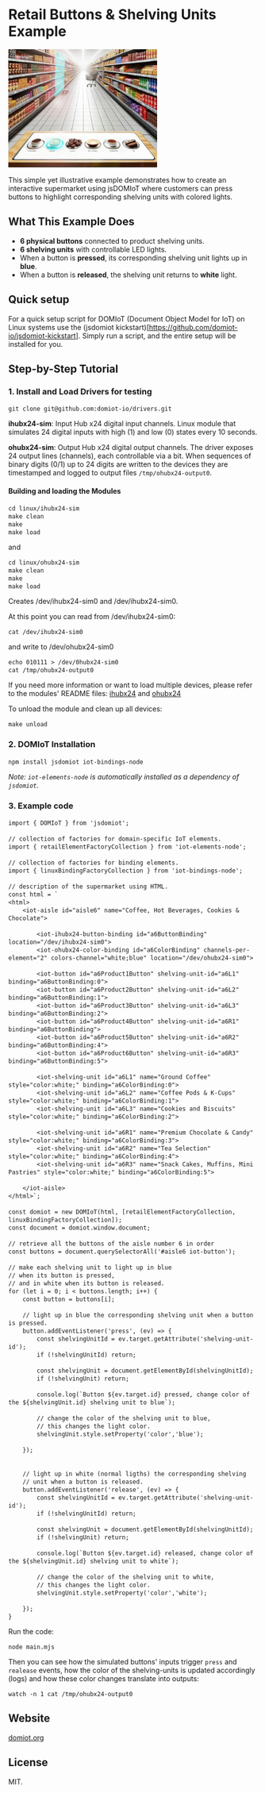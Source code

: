 # Retail Buttons & Shelving Units Example

![aisle](https://raw.githubusercontent.com/domiot-io/documents/refs/heads/main/images/aisle.jpg)

This simple yet illustrative example demonstrates how to create an interactive supermarket using jsDOMIoT where customers can press buttons to highlight corresponding shelving units with colored lights.

## What This Example Does

- **6 physical buttons** connected to product shelving units.
- **6 shelving units** with controllable LED lights.
- When a button is **pressed**, its corresponding shelving unit lights up in **blue**.
- When a button is **released**, the shelving unit returns to **white** light.

## Quick setup

For a quick setup script for DOMIoT (Document Object Model for IoT) on Linux systems use the (jsdomiot kickstart)[https://github.com/domiot-io/jsdomiot-kickstart]. Simply run a script, and the entire setup will be installed for you.

## Step-by-Step Tutorial

### 1. Install and Load Drivers for testing

```
git clone git@github.com:domiot-io/drivers.git
```

**ihubx24-sim**: Input Hub x24 digital input channels. Linux module that simulates 24 digital inputs with high (1) and low (0) states every 10 seconds.

**ohubx24-sim**: Output Hub x24 digital output channels. The driver exposes 24 output lines (channels), each controllable via a bit. When sequences of binary digits (0/1) up to 24 digits are written to the devices they are timestamped and logged to output files `/tmp/ohubx24-output0`.

#### Building and loading the Modules

```
cd linux/ihubx24-sim
make clean
make
make load
```

and
```
cd linux/ohubx24-sim
make clean
make
make load
```

Creates /dev/ihubx24-sim0 and /dev/ihubx24-sim0.

At this point you can read from /dev/ihubx24-sim0:
```
cat /dev/ihubx24-sim0
```

and write to /dev/ohubx24-sim0
```
echo 010111 > /dev/0hubx24-sim0
cat /tmp/ohubx24-output0
```

If you need more information or want to load multiple devices, please refer to the modules' README files:
[ihubx24](https://github.com/domiot-io/drivers/tree/main/linux/ihubx24-sim) and [ohubx24](https://github.com/domiot-io/drivers/tree/main/linux/ohubx24-sim)


To unload the module and clean up all devices:
```
make unload
```

### 2. DOMIoT Installation

```
npm install jsdomiot iot-bindings-node
```

*Note: `iot-elements-node` is automatically installed as a dependency of `jsdomiot`.*

### 3. Example code

```
import { DOMIoT } from 'jsdomiot';

// collection of factories for domain-specific IoT elements.
import { retailElementFactoryCollection } from 'iot-elements-node';

// collection of factories for binding elements.
import { linuxBindingFactoryCollection } from 'iot-bindings-node';

// description of the supermarket using HTML.
const html = `
<html>
    <iot-aisle id="aisle6" name="Coffee, Hot Beverages, Cookies & Chocolate">

        <iot-ihubx24-button-binding id="a6ButtonBinding" location="/dev/ihubx24-sim0">
        <iot-ohubx24-color-binding id="a6ColorBinding" channels-per-element="2" colors-channel="white;blue" location="/dev/ohubx24-sim0">

        <iot-button id="a6Product1Button" shelving-unit-id="a6L1" binding="a6ButtonBinding:0">
        <iot-button id="a6Product2Button" shelving-unit-id="a6L2" binding="a6ButtonBinding:1">
        <iot-button id="a6Product3Button" shelving-unit-id="a6L3" binding="a6ButtonBinding:2">
        <iot-button id="a6Product4Button" shelving-unit-id="a6R1" binding="a6ButtonBinding">
        <iot-button id="a6Product5Button" shelving-unit-id="a6R2" binding="a6ButtonBinding:4">
        <iot-button id="a6Product6Button" shelving-unit-id="a6R3" binding="a6ButtonBinding:5">

        <iot-shelving-unit id="a6L1" name="Ground Coffee" style="color:white;" binding="a6ColorBinding:0">
        <iot-shelving-unit id="a6L2" name="Coffee Pods & K-Cups" style="color:white;" binding="a6ColorBinding:1">
        <iot-shelving-unit id="a6L3" name="Cookies and Biscuits" style="color:white;" binding="a6ColorBinding:2">

        <iot-shelving-unit id="a6R1" name="Premium Chocolate & Candy" style="color:white;" binding="a6ColorBinding:3">
        <iot-shelving-unit id="a6R2" name="Tea Selection" style="color:white;" binding="a6ColorBinding:4">
        <iot-shelving-unit id="a6R3" name="Snack Cakes, Muffins, Mini Pastries" style="color:white;" binding="a6ColorBinding:5">

    </iot-aisle>
</html>`;

const domiot = new DOMIoT(html, [retailElementFactoryCollection, linuxBindingFactoryCollection]);
const document = domiot.window.document;

// retrieve all the buttons of the aisle number 6 in order
const buttons = document.querySelectorAll('#aisle6 iot-button');

// make each shelving unit to light up in blue
// when its button is pressed,
// and in white when its button is released.
for (let i = 0; i < buttons.length; i++) {
    const button = buttons[i];

    // light up in blue the corresponding shelving unit when a button is pressed.
    button.addEventListener('press', (ev) => {
        const shelvingUnitId = ev.target.getAttribute('shelving-unit-id');
        if (!shelvingUnitId) return;

        const shelvingUnit = document.getElementById(shelvingUnitId);
        if (!shelvingUnit) return;

        console.log(`Button ${ev.target.id} pressed, change color of the ${shelvingUnit.id} shelving unit to blue`);

        // change the color of the shelving unit to blue,
        // this changes the light color.
        shelvingUnit.style.setProperty('color','blue');

    });


    // light up in white (normal ligths) the corresponding shelving
    // unit when a button is released.
    button.addEventListener('release', (ev) => {
        const shelvingUnitId = ev.target.getAttribute('shelving-unit-id');
        if (!shelvingUnitId) return;

        const shelvingUnit = document.getElementById(shelvingUnitId);
        if (!shelvingUnit) return;

        console.log(`Button ${ev.target.id} released, change color of the ${shelvingUnit.id} shelving unit to white`);

        // change the color of the shelving unit to white,
        // this changes the light color.
        shelvingUnit.style.setProperty('color','white');

    });
}
```

Run the code:
```
node main.mjs
```

Then you can see how the simulated buttons' inputs trigger `press` and `realease` events, how the color of the shelving-units is updated accordingly (logs) and how these color changes translate into outputs:
```
watch -n 1 cat /tmp/ohubx24-output0
```

## Website

[domiot.org](https://domiot.org)

## License

MIT.